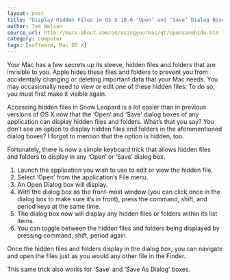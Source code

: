 ```yaml
---
layout: post
title: "Display Hidden Files in OS X 10.6 ‘Open’ and ‘Save’ Dialog Boxes"
author: Tom Nelson
source_url: http://macs.about.com/od/usingyourmac/qt/opensavehide.htm
category: computer
tags: [software, Mac OS X]
---
```


Your Mac has a few secrets up its sleeve, hidden files and folders that are
invisible to you. Apple hides these files and folders to prevent you from
accidentally changing or deleting important data that your Mac needs. You may
occasionally need to view or edit one of these hidden files. To do so, you must
first make it visible again.

<!--more-->

Accessing hidden files in Snow Leopard is a lot easier than in previous
versions of OS X now that the ‘Open’ and ‘Save’ dialog boxes of any application
can display hidden files and folders. What’s that you say? You don’t see an
option to display hidden files and folders in the aforementioned dialog boxes?
I forgot to mention that the option is hidden, too.

Fortunately, there is now a simple keyboard trick that allows hidden files and
folders to display in any ‘Open’ or ‘Save’ dialog box.

1. Launch the application you wish to use to edit or view the hidden file.
2. Select ‘Open’ from the application’s File menu.
3. An Open Dialog box will display.
4. With the dialog box as the front-most window (you can click once in the
   dialog box to make sure it’s in front), press the command, shift, and
   period keys at the same time.
5. The dialog box now will display any hidden files or folders within its
   list items.
6. You can toggle between the hidden files and folders being displayed by
   pressing command, shift, period again.

Once the hidden files and folders display in the dialog box, you can navigate
and open the files just as you would any other file in the Finder.

This same trick also works for ‘Save’ and ‘Save As Dialog’ boxes.
